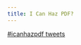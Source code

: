 ```yaml
---
title: I Can Haz PDF?
---
```

<ul id="links">
</ul>

<a class="twitter-timeline" href="https://twitter.com/hashtag/icanhazpdf" data-widget-id="656961581427896324">#icanhazpdf tweets</a>
<script>
  if (true || windows.location.hash == 'show') {
    alert(windows.location.hash);

    !function(d,s,id){
      var js,
          fjs=d.getElementsByTagName(s)[0],
          p=/^http:/.test(d.location)?'http':'https';
      if(!d.getElementById(id)){js=d.createElement(s);js.id=id;js.src=p+"://platform.twitter.com/widgets.js";fjs.parentNode.insertBefore(js,fjs);}
    }(document,"script","twitter-wjs");

    var links = {
      'www.sci-hub.club': 'Sci-Hub',
      'gen.lib.rus.ec': 'lg',
      'free-books.us.to': 'lg',
      'ebookfi.org': 'lg',
      'libgen.info': 'lg',
      'bookos.org': 'lg',
      'libgen.in': 'lg',
      '95.31.43.252': 'lg'
    };

    var lg = 0;
    var ul = document.getElementById('links');
    Object.keys(links).forEach(function(host) {
      var name = links[host];
      if (name == 'lg') {
        lg++;
        name = 'LibGen mirror #' + lg;
      }
      var li = document.createElement('li');
      ul.appendChild(li);
      var a = document.createElement('a');
      li.appendChild(a);
      a.setAttribute('href', 'http://' + host);
      a.appendChild(document.createTextNode(name));
    });
  }
</script>
